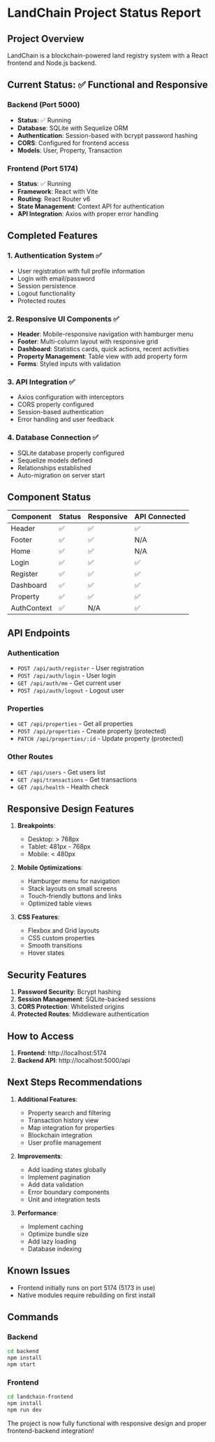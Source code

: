# LandChain Project Status Report

## Project Overview
LandChain is a blockchain-powered land registry system with a React frontend and Node.js backend.

## Current Status: ✅ Functional and Responsive

### Backend (Port 5000)
- **Status**: ✅ Running
- **Database**: SQLite with Sequelize ORM
- **Authentication**: Session-based with bcrypt password hashing
- **CORS**: Configured for frontend access
- **Models**: User, Property, Transaction

### Frontend (Port 5174)
- **Status**: ✅ Running
- **Framework**: React with Vite
- **Routing**: React Router v6
- **State Management**: Context API for authentication
- **API Integration**: Axios with proper error handling

## Completed Features

### 1. Authentication System ✅
- User registration with full profile information
- Login with email/password
- Session persistence
- Logout functionality
- Protected routes

### 2. Responsive UI Components ✅
- **Header**: Mobile-responsive navigation with hamburger menu
- **Footer**: Multi-column layout with responsive grid
- **Dashboard**: Statistics cards, quick actions, recent activities
- **Property Management**: Table view with add property form
- **Forms**: Styled inputs with validation

### 3. API Integration ✅
- Axios configuration with interceptors
- CORS properly configured
- Session-based authentication
- Error handling and user feedback

### 4. Database Connection ✅
- SQLite database properly configured
- Sequelize models defined
- Relationships established
- Auto-migration on server start

## Component Status

| Component | Status | Responsive | API Connected |
|-----------|--------|------------|---------------|
| Header | ✅ | ✅ | ✅ |
| Footer | ✅ | ✅ | N/A |
| Home | ✅ | ✅ | N/A |
| Login | ✅ | ✅ | ✅ |
| Register | ✅ | ✅ | ✅ |
| Dashboard | ✅ | ✅ | ✅ |
| Property | ✅ | ✅ | ✅ |
| AuthContext | ✅ | N/A | ✅ |

## API Endpoints

### Authentication
- `POST /api/auth/register` - User registration
- `POST /api/auth/login` - User login
- `GET /api/auth/me` - Get current user
- `POST /api/auth/logout` - Logout user

### Properties
- `GET /api/properties` - Get all properties
- `POST /api/properties` - Create property (protected)
- `PATCH /api/properties/:id` - Update property (protected)

### Other Routes
- `GET /api/users` - Get users list
- `GET /api/transactions` - Get transactions
- `GET /api/health` - Health check

## Responsive Design Features

1. **Breakpoints**:
   - Desktop: > 768px
   - Tablet: 481px - 768px
   - Mobile: < 480px

2. **Mobile Optimizations**:
   - Hamburger menu for navigation
   - Stack layouts on small screens
   - Touch-friendly buttons and links
   - Optimized table views

3. **CSS Features**:
   - Flexbox and Grid layouts
   - CSS custom properties
   - Smooth transitions
   - Hover states

## Security Features

1. **Password Security**: Bcrypt hashing
2. **Session Management**: SQLite-backed sessions
3. **CORS Protection**: Whitelisted origins
4. **Protected Routes**: Middleware authentication

## How to Access

1. **Frontend**: http://localhost:5174
2. **Backend API**: http://localhost:5000/api

## Next Steps Recommendations

1. **Additional Features**:
   - Property search and filtering
   - Transaction history view
   - Map integration for properties
   - Blockchain integration
   - User profile management

2. **Improvements**:
   - Add loading states globally
   - Implement pagination
   - Add data validation
   - Error boundary components
   - Unit and integration tests

3. **Performance**:
   - Implement caching
   - Optimize bundle size
   - Add lazy loading
   - Database indexing

## Known Issues
- Frontend initially runs on port 5174 (5173 in use)
- Native modules require rebuilding on first install

## Commands

### Backend
```bash
cd backend
npm install
npm start
```

### Frontend
```bash
cd landchain-frontend
npm install
npm run dev
```

The project is now fully functional with responsive design and proper frontend-backend integration!